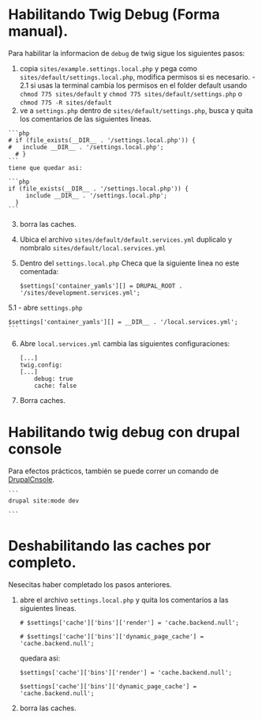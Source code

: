 # Habilitando Twig Debug (Forma manual).

Para habilitar la informacion de `debug` de twig sigue los siguientes pasos:

  1. copia `sites/example.settings.local.php` y pega como `sites/default/settings.local.php`, modifica permisos si es necesario.
  	- 2.1 si usas la terminal cambia los permisos en el folder default usando `chmod 775 sites/default` y `chmod 775 sites/default/settings.php` o `chmod 775 -R sites/default`
  2. ve a `settings.php` dentro de `sites/default/settings.php`, busca y quita los comentarios de las siguientes lineas.

  	```php
  	# if (file_exists(__DIR__ . '/settings.local.php')) {
    #   include __DIR__ . '/settings.local.php';
	  # }
  	```
  	tiene que quedar asi:

  	```php
  	if (file_exists(__DIR__ . '/settings.local.php')) {
	     include __DIR__ . '/settings.local.php';
	  }
  	```  
3. borra las caches.
4. Ubica el archivo `sites/default/default.services.yml` duplicalo y nombralo `sites/default/local.services.yml`
5. Dentro del `settings.local.php` Checa que la siguiente linea no este comentada:

	```
	$settings['container_yamls'][] = DRUPAL_ROOT . '/sites/development.services.yml';
	```
	
5.1 - abre `settings.php`
	
	
	$settings['container_yamls'][] = __DIR__ . '/local.services.yml';
	```
6. Abre `local.services.yml` cambia las siguientes configuraciones:

	```
	[...]
	twig.config:
	[...]
    	debug: true
    	cache: false
   ```
7. Borra caches.

# Habilitando twig debug con drupal console
Para efectos prácticos, también se puede correr un comando de [DrupalCnsole](https://drupalconsole.com/ "Drupal Console").

	```
	drupal site:mode dev
	
	```

# Deshabilitando las caches por completo.

Nesecitas haber completado los pasos anteriores.

1. abre el archivo `settings.local.php` y quita los comentarios a las siguientes lineas.

	```
	# $settings['cache']['bins']['render'] = 'cache.backend.null';

	# $settings['cache']['bins']['dynamic_page_cache'] = 'cache.backend.null';
	```
	quedara asi:

	```
	$settings['cache']['bins']['render'] = 'cache.backend.null';

	$settings['cache']['bins']['dynamic_page_cache'] = 'cache.backend.null';
	```

2. borra las caches.
